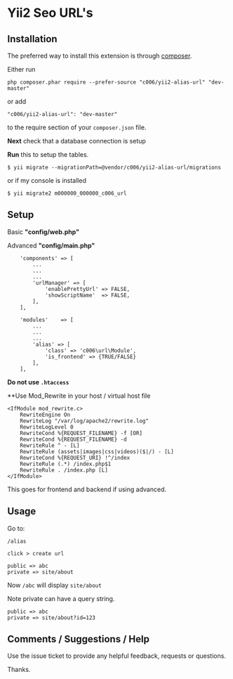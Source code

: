Yii2  Seo URL's
===================


Installation
------------

The preferred way to install this extension is through [composer](http://getcomposer.org/download/).

Either run

```
php composer.phar require --prefer-source "c006/yii2-alias-url" "dev-master"
```

or add

```
"c006/yii2-alias-url": "dev-master"
```

to the require section of your `composer.json` file.



**Next** check that a database connection is setup

**Run** this to setup the tables.

```
$ yii migrate --migrationPath=@vendor/c006/yii2-alias-url/migrations
```

or if my console is installed

```$ yii migrate2 m000000_000000_c006_url```


Setup
-----


Basic **"config/web.php"**

Advanced **"config/main.php"**

>
        'components' => [
            ...
            ...
            ...
            'urlManager' => [
                'enablePrettyUrl' => FALSE,
                'showScriptName'  => FALSE,
            ],
        ],


>
        'modules'    => [
            ...
            ...
            ...
            'alias' => [
                'class' => 'c006\url\Module',
                'is_frontend' => {TRUE/FALSE}
            ],
        ],




**Do not use `.htaccess`**
 
**Use Mod_Rewrite in your host / virtual host file
>
    <IfModule mod_rewrite.c>
        RewriteEngine On
        RewriteLog "/var/log/apache2/rewrite.log"
        RewriteLogLevel 0
        RewriteCond %{REQUEST_FILENAME} -f [OR]
        RewriteCond %{REQUEST_FILENAME} -d
        RewriteRule ^ - [L]
        RewriteRule (assets|images|css|videos)($|/) - [L]
        RewriteCond %{REQUEST_URI} !^/index
        RewriteRule (.*) /index.php$1
        RewriteRule . /index.php [L]
    </IfModule>
 



This goes for frontend and backend if using advanced.


Usage
-----


Go to:

`/alias`

`click > create url`

>
    public => abc
    private => site/about

Now `/abc` will display `site/about`

Note private can have a query string.
>
    public => abc
    private => site/about?id=123



Comments / Suggestions / Help
--------------------

Use the issue ticket to provide any helpful feedback, requests or questions.

Thanks.



